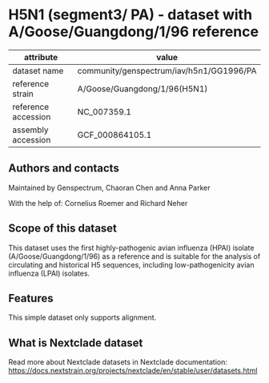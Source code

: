 # H5N1 (segment3/ PA) - dataset with A/Goose/Guangdong/1/96 reference

| attribute           | value                                    |
| ------------------- | ---------------------------------------- |
| dataset name        | community/genspectrum/iav/h5n1/GG1996/PA |
| reference strain    | A/Goose/Guangdong/1/96(H5N1)             |
| reference accession | NC_007359.1                              |
| assembly accession  | GCF_000864105.1                          |

## Authors and contacts

Maintained by Genspectrum, Chaoran Chen and Anna Parker

With the help of: Cornelius Roemer and Richard Neher

## Scope of this dataset

This dataset uses the first highly-pathogenic avian influenza (HPAI) isolate (A/Goose/Guangdong/1/96) as a reference and is suitable for the analysis of circulating and historical H5 sequences, including low-pathogenicity avian influenza (LPAI) isolates.

## Features

This simple dataset only supports alignment.

## What is Nextclade dataset

Read more about Nextclade datasets in Nextclade documentation: https://docs.nextstrain.org/projects/nextclade/en/stable/user/datasets.html
